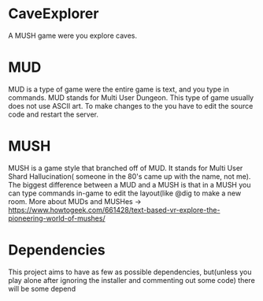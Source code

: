 # CaveExplorer
A MUSH game were you explore caves.

# MUD
MUD is a type of game were the entire game is 
text, and you type in commands. MUD stands for
Multi User Dungeon. This type of game usually 
does not use ASCII art. To make changes to the
you have to edit the source code and restart
the server.

# MUSH
MUSH is a game style that branched off of MUD.
It stands for Multi User Shard Hallucination(
someone in the 80's came up with the name, not
me). The biggest difference between a MUD and a
MUSH is that in a MUSH you can type commands
in-game to edit the layout(like @dig to make a 
new room. More about MUDs and MUSHes -> 
https://www.howtogeek.com/661428/text-based-vr-explore-the-pioneering-world-of-mushes/


# Dependencies
This project aims to have as few as possible dependencies, but(unless you play alone after ignoring the installer and commenting out some code) there will be some depend
